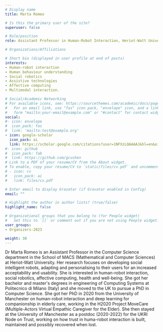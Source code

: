 ```yaml
---
# Display name
title: Marta Romeo

# Is this the primary user of the site?
superuser: false

# Role/position
role: Assistant Professor in Human-Robot Interaction, Heriot-Watt University, United-Kingdom

# Organizations/Affiliations

# Short bio (displayed in user profile at end of posts)
interests:
- Human-robot interaction
- Human behaviour understanding
- Social robotics
- Assistive technologies
- Affective computing
- Multimodal interaction.

# Social/Academic Networking
# For available icons, see: https://sourcethemes.com/academic/docs/page-builder/#icons
#   For an email link, use "fas" icon pack, "envelope" icon, and a link in the
#   form "mailto:your-email@example.com" or "#contact" for contact widget.
social:
#- icon: envelope
#  icon_pack: fas
#  link: 'mailto:test@example.org'
- icon: google-scholar
  icon_pack: ai
  link: https://scholar.google.com/citations?user=1NFXzLQAAAAJ&hl=en&oi=ao
#- icon: github
#  icon_pack: fab
#  link: https://github.com/gcushen
# Link to a PDF of your resume/CV from the About widget.
# To enable, copy your resume/CV to `static/files/cv.pdf` and uncomment the lines below.
# - icon: cv
#   icon_pack: ai
#   link: files/cv.pdf

# Enter email to display Gravatar (if Gravatar enabled in Config)
email: ""

# Highlight the author in author lists? (true/false)
highlight_name: false

# Organizational groups that you belong to (for People widget)
#   Set this to `[]` or comment out if you are not using People widget.
user_groups:
- Organizers-2023

weight: 30
---
```

Dr Marta Romeo is an Assistant Professor in the Computer Science department in the School of MACS (Mathematical and Computer Sciences) at Heriot-Watt University. Her research focuses on developing social intelligent robots, adapting and personalising to their users for an increased acceptability and usability. She is interested in human-robot interaction, social robotics, affective computing, health and well-being. She got her bachelor and master's degrees in engineering of Computing Systems at Politecnico di Milano (Italy) and she moved to the UK to pursue a PhD in Computer Science. She got her PhD in 2020 from the University of Manchester on human-robot interaction and deep learning for companionship in elderly care, working in the H2020 Project MoveCare (Multiple-Actors Virtual Empathic Caregiver for the Elder). She then stayed at the University of Manchester as a postdoc (2020-2022) for the UKRI Node on Trust, working on how trust in huma-robot interaction is built, maintained and possibly recovered when lost.
